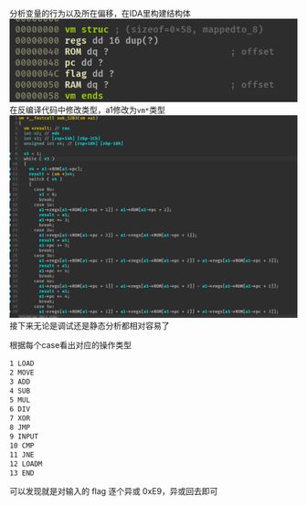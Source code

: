 分析变量的行为以及所在偏移，在IDA里构建结构体
![](1.png)
在反编译代码中修改类型，a1修改为`vm*`类型
![](2.png)
接下来无论是调试还是静态分析都相对容易了

根据每个case看出对应的操作类型
```
1 LOAD 
2 MOVE
3 ADD
4 SUB
5 MUL
6 DIV
7 XOR
8 JMP
9 INPUT
10 CMP
11 JNE
12 LOADM
13 END
```
可以发现就是对输入的 flag 逐个异或 0xE9，异或回去即可
